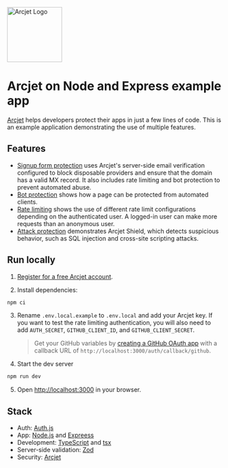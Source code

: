 <a href="https://arcjet.com" target="_arcjet-home">
  <picture>
    <source media="(prefers-color-scheme: dark)" srcset="https://arcjet.com/logo/arcjet-dark-lockup-voyage-horizontal.svg">
    <img src="https://arcjet.com/logo/arcjet-light-lockup-voyage-horizontal.svg" alt="Arcjet Logo" height="128" width="auto">
  </picture>
</a>

# Arcjet on Node and Express example app

[Arcjet](https://arcjet.com) helps developers protect their apps in just a few
lines of code. This is an example application demonstrating the use of multiple
features.

## Features

- [Signup form protection](https://example.arcjet.com/signup) uses Arcjet's
  server-side email verification configured to block disposable providers and
  ensure that the domain has a valid MX record. It also includes rate limiting
  and bot protection to prevent automated abuse.
- [Bot protection](https://example.arcjet.com/bots) shows how a page can be
  protected from automated clients.
- [Rate limiting](https://example.arcjet.com/rate-limiting) shows the use of
  different rate limit configurations depending on the authenticated user. A
  logged-in user can make more requests than an anonymous user.
- [Attack protection](https://example.arcjet.com/attack) demonstrates Arcjet
  Shield, which detects suspicious behavior, such as SQL injection and
  cross-site scripting attacks.

## Run locally

1. [Register for a free Arcjet account](https://app.arcjet.com).

2. Install dependencies:

```bash
npm ci
```

3. Rename `.env.local.example` to `.env.local` and add your Arcjet key. If you
   want to test the rate limiting authentication, you will also need to add
   `AUTH_SECRET`, `GITHUB_CLIENT_ID`, and `GITHUB_CLIENT_SECRET`.

   > Get your GitHub variables by [creating a GitHub OAuth
   > app](https://github.com/settings/developers) with a callback URL of
   > `http://localhost:3000/auth/callback/github`.

4. Start the dev server

```bash
npm run dev
```

5. Open [http://localhost:3000](http://localhost:3000) in your browser.

## Stack

- Auth: [Auth.js](https://authjs.dev/)
- App: [Node.js](https://nodejs.org/) and [Expreess](https://expressjs.com/)
- Development: [TypeScript](https://www.typescriptlang.org/) and [tsx](https://github.com/esbuild-kit/tsx)
- Server-side validation: [Zod](https://zod.dev/)
- Security: [Arcjet](https://arcjet.com/)
